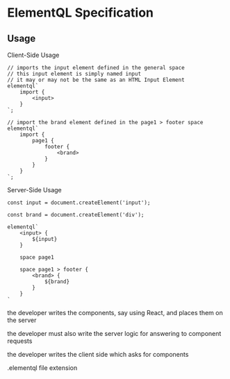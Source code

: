 # ElementQL Specification


## Usage

Client-Side Usage

    // imports the input element defined in the general space
    // this input element is simply named input
    // it may or may not be the same as an HTML Input Element
    elementql`
        import {
            <input>
        }
    `;

    // import the brand element defined in the page1 > footer space
    elementql`
        import {
            page1 {
                footer {
                    <brand>
                }
            }
        }
    `;


Server-Side Usage

    const input = document.createElement('input');

    const brand = document.createElement('div');

    elementql`
        <input> {
            ${input}
        }

        space page1

        space page1 > footer {
            <brand> {
                ${brand}
            }
        }
    `


the developer writes the components, say using React, and places them on the server

the developer must also write the server logic for answering to component requests

the developer writes the client side which asks for components



.elementql file extension
